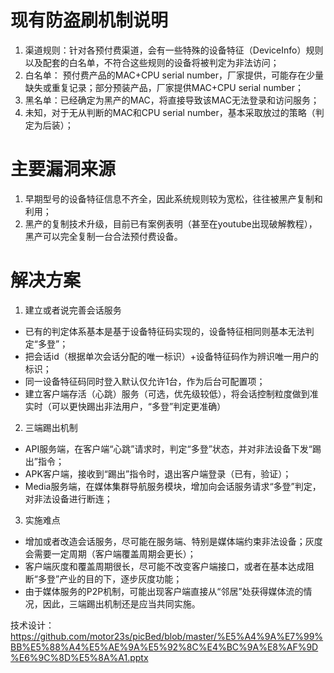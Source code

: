 # 现有防盗刷机制说明

1. 渠道规则：针对各预付费渠道，会有一些特殊的设备特征（DeviceInfo）规则以及配套的白名单，不符合这些规则的设备将被判定为非法访问；
2. 白名单： 预付费产品的MAC+CPU serial number，厂家提供，可能存在少量缺失或重复记录；部分预装产品，厂家提供MAC+CPU serial number；
3. 黑名单：已经确定为黑产的MAC，将直接导致该MAC无法登录和访问服务；
4. 未知，对于无从判断的MAC和CPU serial number，基本采取放过的策略（判定为后装）；
# 主要漏洞来源
1. 早期型号的设备特征信息不齐全，因此系统规则较为宽松，往往被黑产复制和利用；
2. 黑产的复制技术升级，目前已有案例表明（甚至在youtube出现破解教程），黑产可以完全复制一台合法预付费设备。
# 解决方案
1. 建立或者说完善会话服务
- 已有的判定体系基本是基于设备特征码实现的，设备特征相同则基本无法判定“多登”；
- 把会话id（根据单次会话分配的唯一标识）+设备特征码作为辨识唯一用户的标识；
- 同一设备特征码同时登入默认仅允许1台，作为后台可配置项；
- 建立客户端存活（心跳）服务（可选，优先级较低），将会话控制粒度做到准实时（可以更快踢出非法用户，“多登”判定更准确）
2. 三端踢出机制
- API服务端，在客户端“心跳”请求时，判定“多登”状态，并对非法设备下发“踢出”指令；
- APK客户端，接收到“踢出”指令时，退出客户端登录（已有，验证）；
- Media服务端，在媒体集群导航服务模块，增加向会话服务请求“多登”判定，对非法设备进行断连；
3. 实施难点
- 增加或者改造会话服务，尽可能在服务端、特别是媒体端约束非法设备；灰度会需要一定周期（客户端覆盖周期会更长）；
- 客户端灰度和覆盖周期很长，尽可能不改变客户端接口，或者在基本达成阻断“多登”产业的目的下，逐步灰度功能；
- 由于媒体服务的P2P机制，可能出现客户端直接从“邻居”处获得媒体流的情况，因此，三端踢出机制还是应当共同实施。

技术设计：
https://github.com/motor23s/picBed/blob/master/%E5%A4%9A%E7%99%BB%E5%88%A4%E5%AE%9A%E5%92%8C%E4%BC%9A%E8%AF%9D%E6%9C%8D%E5%8A%A1.pptx
